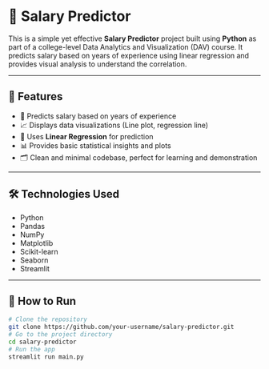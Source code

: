 # 💼 Salary Predictor

This is a simple yet effective **Salary Predictor** project built using **Python** as part of a college-level Data Analytics and Visualization (DAV) course. It predicts salary based on years of experience using linear regression and provides visual analysis to understand the correlation.

---

## 📌 Features

- 🔢 Predicts salary based on years of experience
- 📈 Displays data visualizations (Line plot, regression line)
- 🧮 Uses **Linear Regression** for prediction
- 📊 Provides basic statistical insights and plots
- 🗂️ Clean and minimal codebase, perfect for learning and demonstration

---

## 🛠️ Technologies Used

- Python
- Pandas
- NumPy
- Matplotlib
- Scikit-learn
- Seaborn
- Streamlit

---

## 🚀 How to Run
   ```bash
   # Clone the repository
   git clone https://github.com/your-username/salary-predictor.git
   # Go to the project directory
   cd salary-predictor
   # Run the app
   streamlit run main.py
